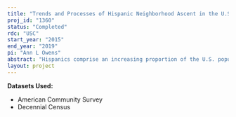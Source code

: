 ```yaml
---
title: "Trends and Processes of Hispanic Neighborhood Ascent in the U.S."
proj_id: "1360"
status: "Completed"
rdc: "USC"
start_year: "2015"
end_year: "2019"
pi: "Ann L Owens"
abstract: "Hispanics comprise an increasing proportion of the U.S. population, particularly in urban areas, and thus profoundly shape urban neighborhoods. One recent phenomenon occurring in Hispanic neighborhoods is socioeconomic ascent--neighborhoods experiencing increases in residents' household income, rents, house values, educational and occupational attainment. This project seeks to understand the demographic processes underlying these changes using quantitative analyses of restricted-use Census and American Community Survey microdata on tracts in metropolitan areas in the U.S. Specifically, I will explore the demographic causes of Hispanic neighborhood socioeconomic ascent--whether ascent is due to long-time residents' fortunes improving, new residents moving in, or exit of longtime residents--and how these processes vary across metropolitan areas. Documenting these changes in Hispanic neighborhoods will provide a new perspective on inequality in metropolitan areas as the U.S. population becomes increasingly diverse, and it will generate hypotheses for further research about how living in these neighborhoods is shaping the lives of Hispanics."
layout: project
---
```


**Datasets Used:**

  - American Community Survey 
  - Decennial Census 

